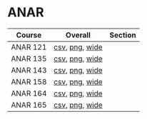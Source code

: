 # ANAR

| Course | Overall | Section |
| ------ | ------- | ------- |
| ANAR 121 | [csv](https://github.com/UCSD-Historical-Enrollment-Data/2025Winter/blob/main/overall/ANAR%20121.csv), [png](https://raw.githubusercontent.com/UCSD-Historical-Enrollment-Data/2025Winter/main/plot_overall/ANAR%20121.png), [wide](https://raw.githubusercontent.com/UCSD-Historical-Enrollment-Data/2025Winter/main/plot_overall_wide/ANAR%20121.png) |  |
| ANAR 135 | [csv](https://github.com/UCSD-Historical-Enrollment-Data/2025Winter/blob/main/overall/ANAR%20135.csv), [png](https://raw.githubusercontent.com/UCSD-Historical-Enrollment-Data/2025Winter/main/plot_overall/ANAR%20135.png), [wide](https://raw.githubusercontent.com/UCSD-Historical-Enrollment-Data/2025Winter/main/plot_overall_wide/ANAR%20135.png) |  |
| ANAR 143 | [csv](https://github.com/UCSD-Historical-Enrollment-Data/2025Winter/blob/main/overall/ANAR%20143.csv), [png](https://raw.githubusercontent.com/UCSD-Historical-Enrollment-Data/2025Winter/main/plot_overall/ANAR%20143.png), [wide](https://raw.githubusercontent.com/UCSD-Historical-Enrollment-Data/2025Winter/main/plot_overall_wide/ANAR%20143.png) |  |
| ANAR 158 | [csv](https://github.com/UCSD-Historical-Enrollment-Data/2025Winter/blob/main/overall/ANAR%20158.csv), [png](https://raw.githubusercontent.com/UCSD-Historical-Enrollment-Data/2025Winter/main/plot_overall/ANAR%20158.png), [wide](https://raw.githubusercontent.com/UCSD-Historical-Enrollment-Data/2025Winter/main/plot_overall_wide/ANAR%20158.png) |  |
| ANAR 164 | [csv](https://github.com/UCSD-Historical-Enrollment-Data/2025Winter/blob/main/overall/ANAR%20164.csv), [png](https://raw.githubusercontent.com/UCSD-Historical-Enrollment-Data/2025Winter/main/plot_overall/ANAR%20164.png), [wide](https://raw.githubusercontent.com/UCSD-Historical-Enrollment-Data/2025Winter/main/plot_overall_wide/ANAR%20164.png) |  |
| ANAR 165 | [csv](https://github.com/UCSD-Historical-Enrollment-Data/2025Winter/blob/main/overall/ANAR%20165.csv), [png](https://raw.githubusercontent.com/UCSD-Historical-Enrollment-Data/2025Winter/main/plot_overall/ANAR%20165.png), [wide](https://raw.githubusercontent.com/UCSD-Historical-Enrollment-Data/2025Winter/main/plot_overall_wide/ANAR%20165.png) |  |
